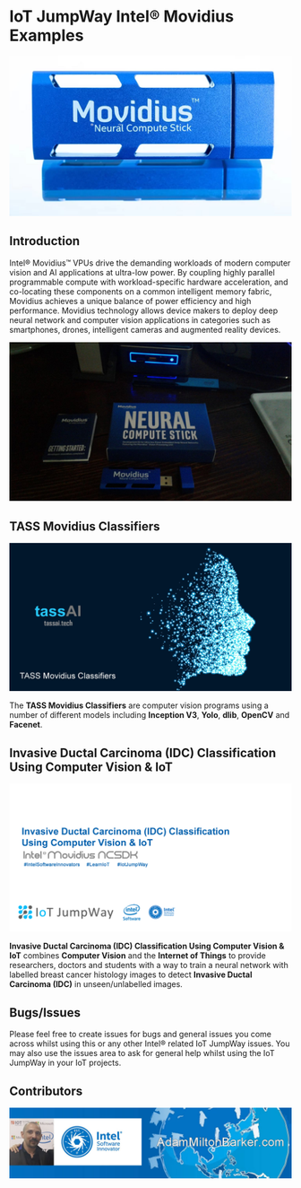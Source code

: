 # IoT JumpWay Intel® Movidius Examples

[![IoT JumpWay Movidius Examples](Images/movidius.jpg)](https://github.com/iotJumpway/IoT-JumpWay-Intel-Examples/tree/master/Intel-Movidius)

## Introduction

Intel® Movidius™ VPUs drive the demanding workloads of  modern computer vision and AI applications at ultra-low power. By coupling highly parallel programmable compute with workload-specific hardware acceleration, and co-locating these components on a common intelligent memory fabric, Movidius achieves a unique balance of power efficiency and high performance. Movidius technology allows device makers to deploy deep neural network and computer vision applications in categories such as smartphones, drones, intelligent cameras and augmented reality devices.

![IoT JumpWay Intel® Movidius Examples](TASS/images/movidius.jpg)

## TASS Movidius Classifiers

[![TASS Movidius Classifiers](TASS/images/tass-movidius.jpg)](https://github.com/iotJumpway/IoT-JumpWay-Intel-Examples/tree/master/Intel-Movidius/TASS/)

The **TASS Movidius Classifiers** are computer vision programs using a number of different models including **Inception V3**, **Yolo**, **dlib**, **OpenCV** and **Facenet**.

## Invasive Ductal Carcinoma (IDC) Classification Using Computer Vision & IoT

[![Invasive Ductal Carcinoma (IDC) Classification Using Computer Vision & IoT](IDC-Classification/images/IDC-Classification.png)](https://github.com/iotJumpway/IoT-JumpWay-Intel-Examples/tree/master/Intel-Movidius/IDC-Classification)

**Invasive Ductal Carcinoma (IDC) Classification Using Computer Vision & IoT** combines **Computer Vision** and the **Internet of Things** to provide researchers, doctors and students with a way to train a neural network with labelled breast cancer histology images to detect **Invasive Ductal Carcinoma (IDC)** in unseen/unlabelled images.

## Bugs/Issues

Please feel free to create issues for bugs and general issues you come across whilst using this or any other Intel® related IoT JumpWay issues. You may also use the issues area to ask for general help whilst using the IoT JumpWay in your IoT projects.

## Contributors

[![Adam Milton-Barker, Intel® Software Innovator](../images/main/Intel-Software-Innovator.jpg)](https://github.com/AdamMiltonBarker)